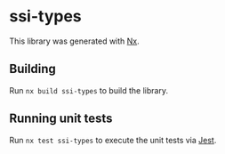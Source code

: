 # ssi-types

This library was generated with [Nx](https://nx.dev).

## Building

Run `nx build ssi-types` to build the library.

## Running unit tests

Run `nx test ssi-types` to execute the unit tests via [Jest](https://jestjs.io).
